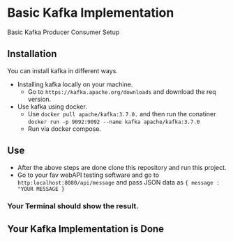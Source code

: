 # Basic Kafka Implementation
   Basic Kafka Producer Consumer Setup 
   
## Installation
  You can install kafka in different ways.<br/>
  - Installing kafka locally on your machine. <br/>
    - Go to ``https://kafka.apache.org/downloads`` and download the req version.
  - Use kafka using docker.<br/>
    - Use ``docker pull apache/kafka:3.7.0.`` and then run the conatiner ``docker run -p 9092:9092 --name kafka apache/kafka:3.7.0``  <br/>
    - Run via docker compose.

## Use
  * After the above steps are done clone this repository and run this project. <br/>
  * Go to your fav webAPI testing software and go to ``http:localhost:8080/api/message`` and pass JSON data as ``{ message : "YOUR MESSAGE }``<br/> 
  
   ### Your Terminal should show the result.
## Your Kafka Implementation is Done